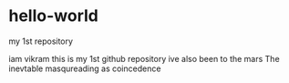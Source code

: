 # hello-world
my 1st repository 
 
 iam vikram 
 this is my 1st github repository
 ive also been to the mars
 The inevtable masqureading as coincedence 
